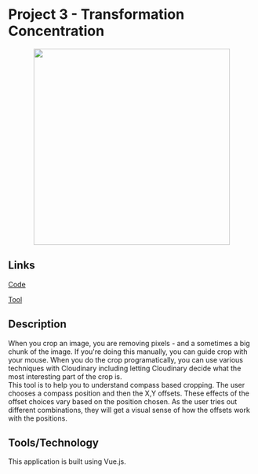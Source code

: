 # Project 3 - Transformation Concentration

<div style="text-align:center;"><img width="400" src="https://res.cloudinary.com/picturecloud7/image/upload/w_400,f_auto,q_auto/capstone/positioning-zoom-2.png" /></div>

## Links

[Code](https://www.beckypeltz.me/positioning/index.html)
 
[Tool](https://github.com/rebeccapeltz/positioning)

## Description
When you crop an image, you are removing pixels - and a sometimes a big chunk of the image.  If you're doing this manually, you can guide crop with your mouse. When you do the crop programatically, you can use various techniques with Cloudinary including letting Cloudinary decide what the most interesting part of the crop is.  
This tool is to help you to understand compass based cropping.  The user chooses a compass position and then the X,Y offsets.  These effects of the offset choices vary based on the position chosen.  As the user tries out different combinations, they will get a visual sense of how the offsets work with the positions.

## Tools/Technology 
This application is built using Vue.js.

